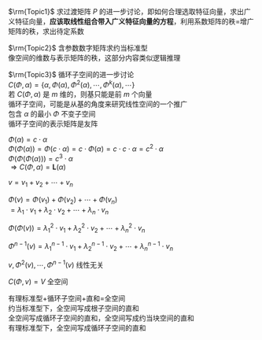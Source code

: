 $\rm{Topic1}$ 求过渡矩阵 $P$ 的进一步讨论，即如何合理选取特征向量，求出广义特征向量，**应该取线性组合带入广义特征向量的方程**，利用系数矩阵的秩=增广矩阵的秩，求出待定系数  
  
$\rm{Topic2}$ 含参数数字矩阵求约当标准型  
像空间的维数与表示矩阵的秩，这部分内容类似逻辑推理  
  
$\rm{Topic3}$ 循环子空间的进一步讨论  
$C(\Phi,\alpha)=\{\alpha,\Phi(\alpha),\Phi^2(\alpha),\cdots,\Phi^k(\alpha),\cdots\}$  
若 $C(\Phi,\alpha)$ 是 $m$ 维的，则基只能是前 $m$ 个向量  
循环子空间，可能是从基的角度来研究线性空间的一个推广  
包含 $\alpha$ 的最小 $\Phi$ 不变子空间  
循环子空间的表示矩阵是友阵  
  
$\Phi(\alpha)=c\cdot\alpha$  
$\Phi(\Phi(\alpha))=\Phi(c\cdot\alpha)=c\cdot\Phi(\alpha)=c\cdot c\cdot\alpha=c^2\cdot\alpha$  
$\Phi(\Phi(\Phi(\alpha)))=c^3\cdot\alpha$  
$\Rightarrow C(\Phi,\alpha)=\mathbf L(\alpha)$  
  
$v=v_1+v_2+\cdots+v_n$  
  
$\Phi(v)=\Phi(v_1)+\Phi(v_2)+\cdots+\Phi(v_n)$  
$=\lambda_1\cdot v_1+\lambda_2\cdot v_2+\cdots+\lambda_n\cdot v_n$  
  
$\Phi(\Phi(v))=\lambda_1^2\cdot v_1+\lambda_2^2\cdot v_2+\cdots+\lambda_n^2\cdot v_n$  
  
$\Phi^{n-1}(v)=\lambda_1^{n-1}\cdot v_1+\lambda_2^{n-1}\cdot v_2+\cdots+\lambda_n^{n-1}\cdot v_n$  
  
$v,\Phi^2(v),\cdots,\Phi^{n-1}(v)$ 线性无关  
  
$C(\Phi,v)=V$ 全空间  
  
有理标准型+循环子空间+直和=全空间  
约当标准型下，全空间写成根子空间的直和  
全空间写成循环子空间的直和，全空间写成约当块空间的直和  
有理标准型下，全空间写成循环子空间的直和  

